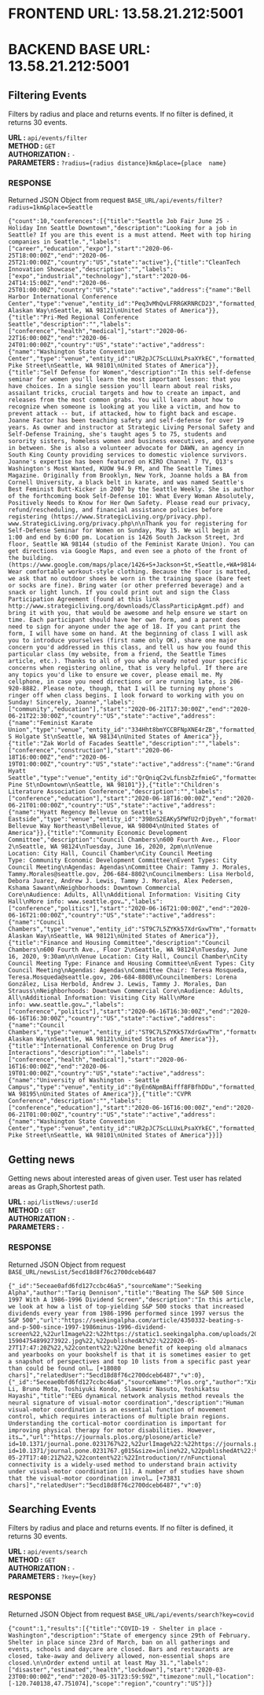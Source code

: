 

# FRONTEND URL: 13.58.21.212:5001
# BACKEND BASE URL: 13.58.21.212:5001

## Filtering Events
Filters by radius and place and returns events. If no filter is defined, it returns 30 events.

**URL :** `api/events/filter`<br>
**METHOD :** `GET`<br>
**AUTHORIZATION :** `-`<br>
**PARAMETERS :** `?radius={radius distance}km&place={place  name}`
### RESPONSE
Returned JSON Object from request `BASE_URL/api/events/filter?radius=1km&place=Seattle`

    {"count":10,"conferences":[{"title":"Seattle Job Fair June 25 - Holiday Inn Seattle Downtown","description":"Looking for a job in Seattle? If you are this event is a must attend. Meet with top hiring companies in Seattle.","labels":["career","education","expo"],"start":"2020-06-25T18:00:00Z","end":"2020-06-25T21:00:00Z","country":"US","state":"active"},{"title":"CleanTech Innovation Showcase","description":"","labels":["expo","industrial","technology"],"start":"2020-06-24T14:15:00Z","end":"2020-06-25T01:00:00Z","country":"US","state":"active","address":{"name":"Bell Harbor International Conference Center","type":"venue","entity_id":"Peq3vMhQvLFRRGKRNRCD23","formatted_address":"2211 Alaskan Way\nSeattle, WA 98121\nUnited States of America"}},{"title":"Pri-Med Regional Conference Seattle","description":"","labels":["conference","health","medical"],"start":"2020-06-22T16:00:00Z","end":"2020-06-24T01:00:00Z","country":"US","state":"active","address":{"name":"Washington State Convention Center","type":"venue","entity_id":"UR2pJC7ScLLUxLPsaXYkEC","formatted_address":"705 Pike Street\nSeattle, WA 98101\nUnited States of America"}},{"title":"Self Defense for Women","description":"In this self-defense seminar for women you'll learn the most important lesson: that you have choices. In a single session you'll learn about real risks, assailant tricks, crucial targets and how to create an impact, and releases from the most common grabs. You will learn about how to recognize when someone is looking at you like a victim, and how to prevent attack -- but, if attacked, how to fight back and escape. Joanne Factor has been teaching safety and self-defense for over 19 years. As owner and instructor at Strategic Living Personal Safety and Self-Defense Training, she's taught ages 5 to 75, students and sorority sisters, homeless women and business executives, and everyone in between. She is also a volunteer advocate for DAWN, an agency in South King County providing services to domestic violence survivors. Joanne's expertise has been featured on KIRO Channel 7 TV, Q13's Washington's Most Wanted, KUOW 94.9 FM, and The Seattle Times Magazine. Originally from Brooklyn, New York, Joanne holds a BA from Cornell University, a black belt in karate, and was named Seattle's Best Feminist Butt-Kicker in 2007 by the Seattle Weekly. She is author of the forthcoming book Self-Defense 101: What Every Woman Absolutely, Positively Needs to Know for Her Own Safety. Please read our privacy, refund/rescheduling, and financial assistance policies before registering (https://www.StrategicLiving.org/privacy.php). www.StrategicLiving.org/privacy.php\n\nThank you for registering for Self-Defense Seminar for Women on Sunday, May 15. We will begin at 1:00 and end by 6:00 pm. Location is 1426 South Jackson Street, 3rd floor, Seattle WA 98144 (studio of the Feminist Karate Union). You can get directions via Google Maps, and even see a photo of the front of the building. (https://www.google.com/maps/place/1426+S+Jackson+St,+Seattle,+WA+98144/@47.5995118,-122.3149525,17z/data=!3m1!4b1!4m2!3m1!1s0x54906ac00ad8a149:0x837cd9ae00984812) Wear comfortable workout-style clothing. Because the floor is matted, we ask that no outdoor shoes be worn in the training space (bare feet or socks are fine). Bring water (or other preferred beverage) and a snack or light lunch. If you could print out and sign the Class Participation Agreement (found at this link http://www.strategicliving.org/downloads/ClassParticipAgmt.pdf) and bring it with you, that would be awesome and help ensure we start on time. Each participant should have her own form, and a parent does need to sign for anyone under the age of 18. If you cant print the form, I will have some on hand. At the beginning of class I will ask you to introduce yourselves (first name only OK), share one major concern you'd addressed in this class, and tell us how you found this particular class (my website, from a friend, the Seattle Times article, etc.). Thanks to all of you who already noted your specific concerns when registering online, that is very helpful. If there are any topics you'd like to ensure we cover, please email me. My cellphone, in case you need directions or are running late, is 206-920-8882. Please note, though, that I will be turning my phone's ringer off when class begins. I look forward to working with you on Sunday! Sincerely, Joanne","labels":["community","education"],"start":"2020-06-21T17:30:00Z","end":"2020-06-21T22:30:00Z","country":"US","state":"active","address":{"name":"Feminist Karate Union","type":"venue","entity_id":"334Hht8bmYCCBFNpXNE4rZB","formatted_address":"920 S Holgate St\nSeattle, WA 98134\nUnited States of America"}},{"title":"Zak World of Facades Seattle","description":"","labels":["conference","construction"],"start":"2020-06-18T16:00:00Z","end":"2020-06-19T01:00:00Z","country":"US","state":"active","address":{"name":"Grand Hyatt Seattle","type":"venue","entity_id":"QrQniqC2vLfLnsbZzfmieG","formatted_address":"721 Pine St\nDowntown\nSeattle, WA 98101"}},{"title":"Children's Literature Association Conference","description":"","labels":["conference","education"],"start":"2020-06-18T16:00:00Z","end":"2020-06-21T01:00:00Z","country":"US","state":"active","address":{"name":"Hyatt Regency Bellevue on Seattle's Eastside","type":"venue","entity_id":"398nS2EAKy5PWfU2rDjDyeh","formatted_address":"900 Bellevue Way Northeast\nBellevue, WA 98004\nUnited States of America"}},{"title":"Community Economic Development Committee","description":"Council Chambers\n600 Fourth Ave., Floor 2\nSeattle, WA 98124\nTuesday, June 16, 2020, 2pm\n\nVenue Location: City Hall, Council Chamber\nCity Council Meeting Type: Community Economic Development Committee\nEvent Types: City Council Meeting\nAgendas: Agendas\nCommittee Chair: Tammy J. Morales, Tammy.Morales@seattle.gov, 206-684-8802\nCouncilmembers: Lisa Herbold, Debora Juarez, Andrew J. Lewis, Tammy J. Morales, Alex Pedersen, Kshama Sawant\nNeighborhoods: Downtown Commercial Core\nAudience: Adults, All\nAdditional Information: Visiting City Hall\nMore info: www.seattle.gov…","labels":["conference","politics"],"start":"2020-06-16T21:00:00Z","end":"2020-06-16T21:00:00Z","country":"US","state":"active","address":{"name":"Council Chambers","type":"venue","entity_id":"ST9C7L5ZYKk57XdrGxwTYm","formatted_address":"2200 Alaskan Way\nSeattle, WA 98121\nUnited States of America"}},{"title":"Finance and Housing Committee","description":"Council Chambers\n600 Fourth Ave., Floor 2\nSeattle, WA 98124\nTuesday, June 16, 2020, 9:30am\n\nVenue Location: City Hall, Council Chamber\nCity Council Meeting Type: Finance and Housing Committee\nEvent Types: City Council Meeting\nAgendas: Agendas\nCommittee Chair: Teresa Mosqueda, Teresa.Mosqueda@seattle.gov, 206-684-8808\nCouncilmembers: Lorena González, Lisa Herbold, Andrew J. Lewis, Tammy J. Morales, Dan Strauss\nNeighborhoods: Downtown Commercial Core\nAudience: Adults, All\nAdditional Information: Visiting City Hall\nMore info: www.seattle.gov…","labels":["conference","politics"],"start":"2020-06-16T16:30:00Z","end":"2020-06-16T16:30:00Z","country":"US","state":"active","address":{"name":"Council Chambers","type":"venue","entity_id":"ST9C7L5ZYKk57XdrGxwTYm","formatted_address":"2200 Alaskan Way\nSeattle, WA 98121\nUnited States of America"}},{"title":"International Conference on Drug Drug Interactions","description":"","labels":["conference","health","medical"],"start":"2020-06-16T16:00:00Z","end":"2020-06-19T01:00:00Z","country":"US","state":"active","address":{"name":"University of Washington - Seattle Campus","type":"venue","entity_id":"8yEn6NpmBAifff8FBfhDDu","formatted_address":"Seattle, WA 98195\nUnited States of America"}},{"title":"CVPR Conference","description":"","labels":["conference","education"],"start":"2020-06-16T16:00:00Z","end":"2020-06-21T01:00:00Z","country":"US","state":"active","address":{"name":"Washington State Convention Center","type":"venue","entity_id":"UR2pJC7ScLLUxLPsaXYkEC","formatted_address":"705 Pike Street\nSeattle, WA 98101\nUnited States of America"}}]}

## Getting news
Getting news about interested areas of given user. Test user has related areas as Graph,Shortest path.

**URL :** `api/listNews/:userId`<br>
**METHOD :** `GET`<br>
**AUTHORIZATION :** `-`<br>
**PARAMETERS :** `-`
### RESPONSE
Returned JSON Object from request `BASE_URL/newsList/5ecd18d8f76c2700dceb6487`

    {"_id":"5eceae0afd6fd127ccbc46a5","sourceName":"Seeking Alpha","author":"Tariq Dennison","title":"Beating The S&P 500 Since 1997 With A 1986-1996 Dividend Screen","description":"In this article, we look at how a list of top-yielding S&P 500 stocks that increased dividends every year from 1986-1996 performed since 1997 versus the S&P 500","url":"https://seekingalpha.com/article/4350332-beating-s-and-p-500-since-1997-1986minus-1996-dividend-screen%22,%22urlImage%22:%22https://static1.seekingalpha.com/uploads/2020/5/26/27788673-15904754899273922.jpg%22,%22publishedAt%22:%222020-05-27T17:47:20Z%22,%22content%22:%22One benefit of keeping old almanacs and yearbooks on your bookshelf is that it is sometimes easier to get a snapshot of perspectives and top 10 lists from a specific past year than could be found onl… [+18080 chars]","relatedUser":"5ecd18d8f76c2700dceb6487","v":0},{"_id":"5eceae0bfd6fd127ccbc46a6","sourceName":"Plos.org","author":"Xinzhe Li, Bruno Mota, Toshiyuki Kondo, Slawomir Nasuto, Yoshikatsu Hayashi","title":"EEG dynamical network analysis method reveals the neural signature of visual-motor coordination","description":"Human visual-motor coordination is an essential function of movement control, which requires interactions of multiple brain regions. Understanding the cortical-motor coordination is important for improving physical therapy for motor disabilities. However, its…","url":"https://journals.plos.org/plosone/article?id=10.1371/journal.pone.0231767%22,%22urlImage%22:%22https://journals.plos.org/plosone/article/figure/image?id=10.1371/journal.pone.0231767.g015&size=inline%22,%22publishedAt%22:%222020-05-27T17:40:21Z%22,%22content%22:%22Introduction/r/nFunctional connectivity is a widely-used method to understand brain activity under visual-motor coordination [1]. A number of studies have shown that the visual-motor coordination invol… [+73831 chars]","relatedUser":"5ecd18d8f76c2700dceb6487","v":0}

## Searching Events
Filters by radius and place and returns events. If no filter is defined, it returns 30 events.

**URL :** `api/events/search`<br>
**METHOD :** `GET`<br>
**AUTHORIZATION :** `-`<br>
**PARAMETERS :** `?key={key}`
### RESPONSE
Returned JSON Object from request `BASE_URL/api/events/search?key=covid`

    {"count":1,"results":[{"title":"COVID-19 - Shelter in place - Washington","description":"State of emergency since 29th of February. Shelter in place since 23rd of March, ban on all gatherings and events, schools and daycare are closed. Bars and restaurants are closed, take-away and delivery allowed, non-essential shops are closed.\n\nOrder extend until at least May 31.","labels":["disaster","estimated","health","lockdown"],"start":"2020-03-23T00:00:00Z","end":"2020-05-31T23:59:59Z","timezone":null,"location":[-120.740138,47.751074],"scope":"region","country":"US"}]}
